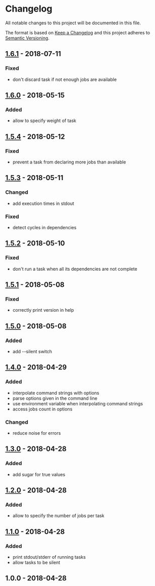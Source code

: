 # Changelog
All notable changes to this project will be documented in this file.

The format is based on [Keep a Changelog](http://keepachangelog.com/en/1.0.0/)
and this project adheres to [Semantic Versioning](http://semver.org/spec/v2.0.0.html).

<!--
## [Unreleased] - Date
[Unreleased]: https://github.com/serianox/bishop/compare/v1.5.2...unreleased
### Added
### Changed
### Fixed
-->

## [1.6.1] - 2018-07-11
[1.6.1]: https://github.com/serianox/bishop/compare/v1.6.1...v1.6.0
### Fixed
- don't discard task if not enough jobs are available 

## [1.6.0] - 2018-05-15
[1.6.0]: https://github.com/serianox/bishop/compare/v1.6.0...v1.5.4
### Added
- allow to specify weight of task

## [1.5.4] - 2018-05-12
[1.5.4]: https://github.com/serianox/bishop/compare/v1.5.4...v1.5.3
### Fixed
- prevent a task from declaring more jobs than available

## [1.5.3] - 2018-05-11
[1.5.3]: https://github.com/serianox/bishop/compare/v1.5.3...v1.5.2
### Changed
- add execution times in stdout
### Fixed
- detect cycles in dependencies

## [1.5.2] - 2018-05-10
[1.5.2]: https://github.com/serianox/bishop/compare/v1.5.1...v1.5.2
### Fixed
- don't run a task when all its dependencies are not complete

## [1.5.1] - 2018-05-08
[1.5.1]: https://github.com/serianox/bishop/compare/v1.5.0...v1.5.1
### Fixed
- correctly print version in help

## [1.5.0] - 2018-05-08
[1.5.0]: https://github.com/serianox/bishop/compare/v1.4.0...v1.5.0
### Added
- add --silent switch

## [1.4.0] - 2018-04-29
[1.4.0]: https://github.com/serianox/bishop/compare/v1.3.0...v1.4.0
### Added
- interpolate command strings with options
- parse options given in the command line
- use environment variable when interpolating command strings
- access jobs count in options
### Changed
- reduce noise for errors

## [1.3.0] - 2018-04-28
[1.3.0]: https://github.com/serianox/bishop/compare/v1.2.0...v1.3.0
### Added
- add sugar for true values

## [1.2.0] - 2018-04-28
[1.2.0]: https://github.com/serianox/bishop/compare/v1.1.0...v1.2.0
### Added
- allow to specify the number of jobs per task

## [1.1.0] - 2018-04-28
[1.1.0]: https://github.com/serianox/bishop/compare/v1.0.0...v1.1.0
### Added
- print stdout/stderr of running tasks
- allow tasks to be silent

## 1.0.0 - 2018-04-28
